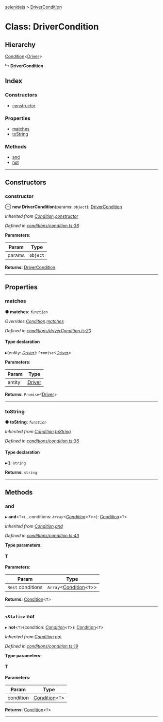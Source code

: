 [selenidejs](../README.md) > [DriverCondition](../classes/drivercondition.md)

# Class: DriverCondition

## Hierarchy

 [Condition](condition.md)<[Driver](driver.md)>

**↳ DriverCondition**

## Index

### Constructors

* [constructor](drivercondition.md#constructor)

### Properties

* [matches](drivercondition.md#matches)
* [toString](drivercondition.md#tostring)

### Methods

* [and](drivercondition.md#and)
* [not](drivercondition.md#not)

---

## Constructors

<a id="constructor"></a>

###  constructor

⊕ **new DriverCondition**(params: *`object`*): [DriverCondition](drivercondition.md)

*Inherited from [Condition](condition.md).[constructor](condition.md#constructor)*

*Defined in [conditions/condition.ts:36](https://github.com/KnowledgeExpert/selenidejs/blob/647b1e4/lib/conditions/condition.ts#L36)*

**Parameters:**

| Param | Type |
| ------ | ------ |
| params | `object` |

**Returns:** [DriverCondition](drivercondition.md)

___

## Properties

<a id="matches"></a>

###  matches

**● matches**: *`function`*

*Overrides [Condition](condition.md).[matches](condition.md#matches)*

*Defined in [conditions/driverCondition.ts:20](https://github.com/KnowledgeExpert/selenidejs/blob/647b1e4/lib/conditions/driverCondition.ts#L20)*

#### Type declaration
▸(entity: *[Driver](driver.md)*): `Promise`<[Driver](driver.md)>

**Parameters:**

| Param | Type |
| ------ | ------ |
| entity | [Driver](driver.md) |

**Returns:** `Promise`<[Driver](driver.md)>

___
<a id="tostring"></a>

###  toString

**● toString**: *`function`*

*Inherited from [Condition](condition.md).[toString](condition.md#tostring)*

*Defined in [conditions/condition.ts:36](https://github.com/KnowledgeExpert/selenidejs/blob/647b1e4/lib/conditions/condition.ts#L36)*

#### Type declaration
▸(): `string`

**Returns:** `string`

___

## Methods

<a id="and"></a>

###  and

▸ **and**<`T`>(...conditions: *`Array`<[Condition](condition.md)<`T`>>*): [Condition](condition.md)<`T`>

*Inherited from [Condition](condition.md).[and](condition.md#and)*

*Defined in [conditions/condition.ts:43](https://github.com/KnowledgeExpert/selenidejs/blob/647b1e4/lib/conditions/condition.ts#L43)*

**Type parameters:**

#### T 
**Parameters:**

| Param | Type |
| ------ | ------ |
| `Rest` conditions | `Array`<[Condition](condition.md)<`T`>> |

**Returns:** [Condition](condition.md)<`T`>

___
<a id="not"></a>

### `<Static>` not

▸ **not**<`T`>(condition: *[Condition](condition.md)<`T`>*): [Condition](condition.md)<`T`>

*Inherited from [Condition](condition.md).[not](condition.md#not)*

*Defined in [conditions/condition.ts:19](https://github.com/KnowledgeExpert/selenidejs/blob/647b1e4/lib/conditions/condition.ts#L19)*

**Type parameters:**

#### T 
**Parameters:**

| Param | Type |
| ------ | ------ |
| condition | [Condition](condition.md)<`T`> |

**Returns:** [Condition](condition.md)<`T`>

___

